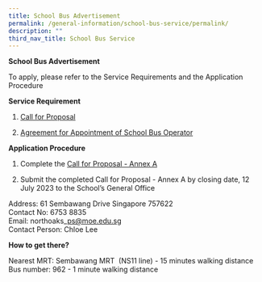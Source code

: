 ```yaml
---
title: School Bus Advertisement
permalink: /general-information/school-bus-service/permalink/
description: ""
third_nav_title: School Bus Service
---
```

**School Bus Advertisement**

To apply, please refer to the Service Requirements and the Application Procedure

**Service Requirement**

1.  [Call for Proposal](https://staging.d3a4uwe9mg5j01.amplifyapp.com/files/call%20for%20proposal%20by%20school.pdf)
    
2.  [Agreement for Appointment of School Bus Operator](https://staging.d3a4uwe9mg5j01.amplifyapp.com/files/agreement%20for%20appointment%20of%20school%20bus%20operator.pdf)
    

**Application Procedure**

1.  Complete the&nbsp;[Call for Proposal - Annex A](https://staging.d3a4uwe9mg5j01.amplifyapp.com/files/call%20for%20proposal%20annex%20a.pdf)
    
2.  Submit the completed Call for Proposal - Annex A by closing date, 12 July 2023 to the School’s General Office
    

Address: 61 Sembawang Drive Singapore 757622  
Contact No: 6753 8835  
Email: northoaks\_ps@moe.edu.sg  
Contact Person: Chloe Lee

**How to get there?**  
        <!-- /\* Font Definitions \*/ @font-face {font-family:Latha; panose-1:2 0 4 0 0 0 0 0 0 0; mso-font-charset:0; mso-generic-font-family:swiss; mso-font-pitch:variable; mso-font-signature:1048579 0 0 0 1 0;} @font-face {font-family:"Cambria Math"; panose-1:2 4 5 3 5 4 6 3 2 4; mso-font-charset:0; mso-generic-font-family:roman; mso-font-pitch:variable; mso-font-signature:-536869121 1107305727 33554432 0 415 0;} @font-face {font-family:Calibri; panose-1:2 15 5 2 2 2 4 3 2 4; mso-font-charset:0; mso-generic-font-family:swiss; mso-font-pitch:variable; mso-font-signature:-469750017 -1073732485 9 0 511 0;} /\* Style Definitions \*/ p.MsoNormal, li.MsoNormal, div.MsoNormal {mso-style-unhide:no; mso-style-qformat:yes; mso-style-parent:""; margin-top:0in; margin-right:0in; margin-bottom:8.0pt; margin-left:0in; line-height:107%; mso-pagination:widow-orphan; font-size:11.0pt; font-family:"Calibri",sans-serif; mso-ascii-font-family:Calibri; mso-ascii-theme-font:minor-latin; mso-fareast-font-family:Calibri; mso-fareast-theme-font:minor-latin; mso-hansi-font-family:Calibri; mso-hansi-theme-font:minor-latin; mso-bidi-font-family:Latha; mso-bidi-theme-font:minor-bidi; mso-ansi-language:EN-SG; mso-fareast-language:EN-US; mso-bidi-language:AR-SA;} .MsoChpDefault {mso-style-type:export-only; mso-default-props:yes; font-family:"Calibri",sans-serif; mso-ascii-font-family:Calibri; mso-ascii-theme-font:minor-latin; mso-fareast-font-family:Calibri; mso-fareast-theme-font:minor-latin; mso-hansi-font-family:Calibri; mso-hansi-theme-font:minor-latin; mso-bidi-font-family:Latha; mso-bidi-theme-font:minor-bidi; mso-ansi-language:EN-SG; mso-fareast-language:EN-US; mso-bidi-language:AR-SA;} .MsoPapDefault {mso-style-type:export-only; margin-bottom:8.0pt; line-height:107%;} @page WordSection1 {size:595.3pt 841.9pt; margin:.5in .5in .5in .5in; mso-header-margin:35.4pt; mso-footer-margin:35.4pt; mso-paper-source:0;} div.WordSection1 {page:WordSection1;} -->

Nearest MRT: Sembawang MRT&nbsp; (NS11 line) - 15 minutes walking distance
<br>Bus number: 962 - 1 minute walking distance